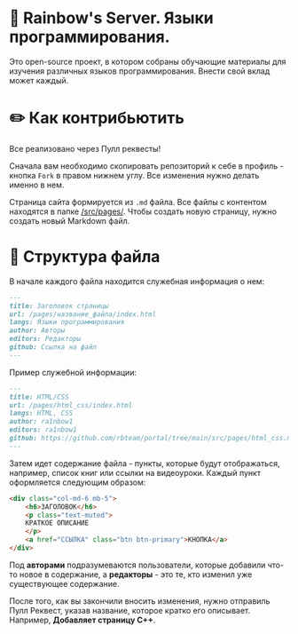 # 🌈 Rainbow's Server. Языки программирования. 

Это open-source проект, в котором собраны обучающие материалы для изучения различных языков программирования. Внести свой вклад может каждый. 

# ✏️ Как контрибьютить

Все реализовано через Пулл реквесты!

Сначала вам необходимо скопировать репозиторий к себе в профиль - кнопка ```Fork``` в правом нижнем углу. Все изменения нужно делать именно в нем.

Страница сайта формируется из `.md` файла. Все файлы с контентом находятся в папке [/src/pages/](https://github.com/rbteam/portal/tree/main/src/pages). Чтобы создать новую страницу, нужно создать новый Markdown файл.

# 🔗 Структура файла

В начале каждого файла находится служебная информация о нем:
```markdown
---
title: Заголовок страницы
url: /pages/название_файла/index.html
langs: Языки программирования
author: Авторы
editors: Редакторы
github: Ссылка на файл
---
```

Пример служебной информации:
```markdown
---
title: HTML/CSS
url: /pages/html_css/index.html
langs: HTML, CSS
author: ra1nbow1
editors: ra1nbow1
github: https://github.com/rbteam/portal/tree/main/src/pages/html_css.md
---
```

Затем идет содержание файла - пункты, которые будут отображаться, например, список книг или ссылки на видеоуроки. Каждый пункт оформляется следующим образом:

```html
<div class="col-md-6 mb-5">
    <h6>ЗАГОЛОВОК</h6>
    <p class="text-muted">
    КРАТКОЕ ОПИСАНИЕ
    </p>
    <a href="ССЫЛКА" class="btn btn-primary">КНОПКА</a>
</div>
```

Под __авторами__ подразумеваются пользователи, которые добавили что-то новое в содержание, а __редакторы__ - это те, кто изменил уже существующее содержание.

После того, как вы закончили вносить изменения, нужно отправиль Пулл Реквест, указав название, которое кратко его описывает. Например, **Добавляет страницу C++**.
